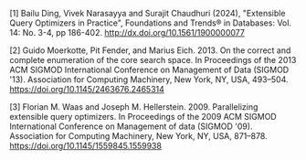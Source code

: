[1] Bailu Ding, Vivek Narasayya and Surajit Chaudhuri (2024), "Extensible Query Optimizers in Practice", Foundations and Trends® in Databases: Vol. 14: No. 3-4, pp 186-402. http://dx.doi.org/10.1561/1900000077

[2] Guido Moerkotte, Pit Fender, and Marius Eich. 2013. On the correct and complete enumeration of the core search space. In Proceedings of the 2013 ACM SIGMOD International Conference on Management of Data (SIGMOD '13). Association for Computing Machinery, New York, NY, USA, 493–504. https://doi.org/10.1145/2463676.2465314

[3] Florian M. Waas and Joseph M. Hellerstein. 2009. Parallelizing extensible query optimizers. In Proceedings of the 2009 ACM SIGMOD International Conference on Management of data (SIGMOD '09). Association for Computing Machinery, New York, NY, USA, 871–878. https://doi.org/10.1145/1559845.1559938
